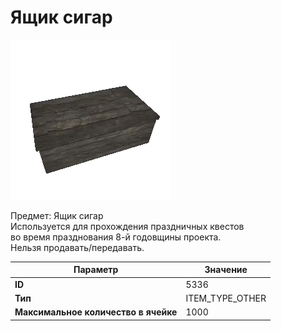 # Ящик сигар

![Item Image](../img/5336.webp?raw=true)

Предмет: Ящик сигар<br>Используется для прохождения праздничных квестов<br>во время празднования 8-й годовщины проекта.<br>Нельзя продавать/передавать.


| Параметр | Значение |
|----------|----------|
| **ID** | 5336 |
| **Тип** | ITEM_TYPE_OTHER |
| **Максимальное количество в ячейке** | 1000 |


